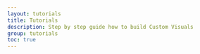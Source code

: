 ```yaml
---
layout: tutorials
title: Tutorials
description: Step by step guide how to build Custom Visuals
group: tutorials
toc: true
---
```

